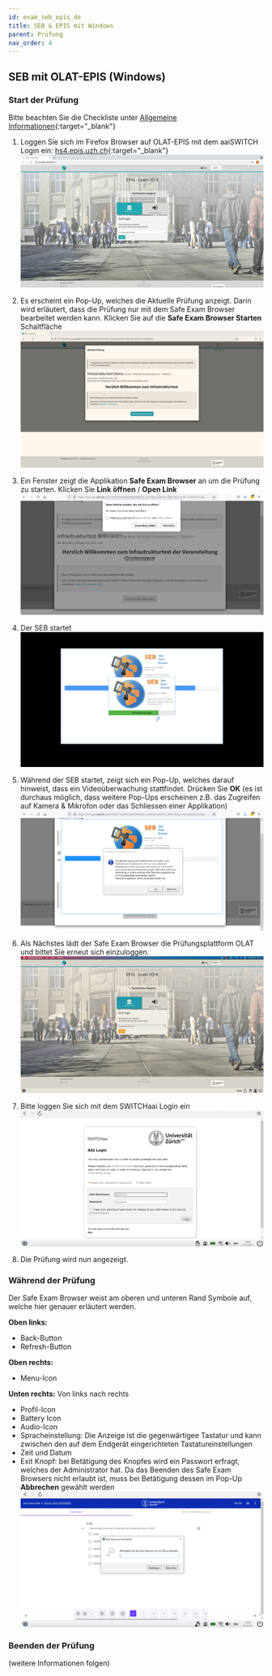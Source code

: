 ```yaml
---
id: exam_seb_epis_de
title: SEB & EPIS mit Windows
parent: Prüfung
nav_order: 4
---
```


## SEB mit OLAT-EPIS (Windows)

### Start der Prüfung
Bitte beachten Sie die Checkliste unter [Allgemeine Informationen](https://uzh-oec.github.io/seb/exam_general_de.html){:target="_blank"}

1. Loggen Sie sich im Firefox Browser auf OLAT-EPIS mit dem aaiSWITCH Login ein: [hs4.epis.uzh.ch](hs4.epis.uzh.ch){:target="_blank"}
[![SEB-OLAT-Login](assets/SEB_Olat_Login.png)](assets/SEB_Olat_Login.png)

1. Es erscheint ein Pop-Up, welches die Aktuelle Prüfung anzeigt. Darin wird erläutert, dass die Prüfung nur mit dem Safe Exam Browser bearbeitet werden kann. Klicken Sie auf die **Safe Exam Browser Starten** Schaltfläche
[![SEB-Epis-start-Win](assets/SEB_Epis_openbrowser.jpg)](assets/SEB_Epis_openbrowser.jpg)

1. Ein Fenster zeigt die Applikation **Safe Exam Browser** an um die Prüfung zu starten. Klicken Sie **Link öffnen** / **Open Link**
[![SEB-Epis-Popup-Win](assets/SEB_Epis_popup_win.png)](assets/SEB_Epis_popup_win.png)

1. Der SEB startet 
[![SEB-Ans-start](assets/SEB_Ans_start.png)](assets/SEB_Ans_start.png)

1. Während der SEB startet, zeigt sich ein Pop-Up, welches darauf hinweist, dass ein Videoüberwachung stattfindet. Drücken Sie **OK**  (es ist durchaus möglich, dass weitere Pop-Ups erscheinen z.B. das Zugreifen auf Kamera & Mikrofon oder das Schliessen einer Applikation)
[![SEB-Epis-startSEB-Win](assets/SEB_Epis_remoteproctoring_win.png)](assets/SEB_Epis_remoteproctoring_win.png)

1. Als Nächstes lädt der Safe Exam Browser die Prüfungsplattform OLAT und bittet Sie erneut sich einzuloggen. 
[![SEB-Epis-LoginOlatSEB-Mac](assets/SEB_Epis_LoginOlatSEB_mac.jpg)](assets/SEB_Epis_LoginOlatSEB_mac.jpg)

1. Bitte loggen Sie sich mit dem SWITCHaai Login ein
[![SEB-Epis-LoginOlatSEBAAI-Mac](assets/SEB_Epis_AAILogin_win.png)](assets/SEB_Epis_AAILogin_win.png)

1.  Die Prüfung wird nun angezeigt.


### Während der Prüfung

Der Safe Exam Browser weist am oberen und unteren Rand Symbole auf, welche hier genauer erläutert werden.

**Oben links:** 
* Back-Button
* Refresh-Button

**Oben rechts:**
* Menu-Icon

**Unten rechts:**
Von links nach rechts
* Profil-Icon
* Battery Icon
* Audio-Icon
* Spracheinstellung: Die Anzeige ist die gegenwärtigee Tastatur und kann zwischen den auf dem Endgerät eingerichteten Tastatureinstellungen 
* Zeit und Datum
* Exit Knopf: bei Betätigung des Knopfes wird ein Passwort erfragt, welches der Administrator hat. Da das Beenden des Safe Exam Browsers nicht erlaubt ist, muss bei Betätigung dessen im Pop-Up **Abbrechen** gewählt werden
[![SEB-Ans-QuitBrowser](assets/SEB_Ans_quitbrowser.png)](assets/SEB_Ans_quitbrowser.png)


### Beenden der Prüfung
 
(weitere Informationen folgen)
